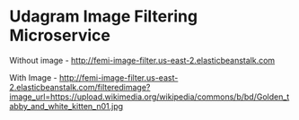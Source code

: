 # Udagram Image Filtering Microservice
Without image - http://femi-image-filter.us-east-2.elasticbeanstalk.com

With Image - http://femi-image-filter.us-east-2.elasticbeanstalk.com/filteredimage?image_url=https://upload.wikimedia.org/wikipedia/commons/b/bd/Golden_tabby_and_white_kitten_n01.jpg
